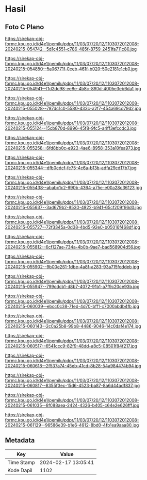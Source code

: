 # Hasil

## Foto C Plano

https://sirekap-obj-formc.kpu.go.id/d4e1/pemilu/pdpr/11/03/07/20/12/1103072012008-20240215-054742--5d1c4551-c786-485f-8759-2451fa711c80.jpg

https://sirekap-obj-formc.kpu.go.id/d4e1/pemilu/pdpr/11/03/07/20/12/1103072012008-20240215-054850--5a06771f-0ceb-461f-b020-50e2181c1cb0.jpg

https://sirekap-obj-formc.kpu.go.id/d4e1/pemilu/pdpr/11/03/07/20/12/1103072012008-20240215-054941--f1d2dc98-ee8e-4b8c-890d-4005e3eb6da1.jpg

https://sirekap-obj-formc.kpu.go.id/d4e1/pemilu/pdpr/11/03/07/20/12/1103072012008-20240215-055028--787dc1c0-5580-433c-a2f7-454a69cd79d2.jpg

https://sirekap-obj-formc.kpu.go.id/d4e1/pemilu/pdpr/11/03/07/20/12/1103072012008-20240215-055124--15cb870d-8996-45f8-9fc5-a4ff3efccdc3.jpg

https://sirekap-obj-formc.kpu.go.id/d4e1/pemilu/pdpr/11/03/07/20/12/1103072012008-20240215-055258--6fd8bb0c-e923-4ae6-8958-353a10fea973.jpg

https://sirekap-obj-formc.kpu.go.id/d4e1/pemilu/pdpr/11/03/07/20/12/1103072012008-20240215-055344--dfb0cdcf-fc75-4c6a-b13b-adfa29cd17b7.jpg

https://sirekap-obj-formc.kpu.go.id/d4e1/pemilu/pdpr/11/03/07/20/12/1103072012008-20240215-055438--ababc1c2-690b-4364-a75e-e00a28c36123.jpg

https://sirekap-obj-formc.kpu.go.id/d4e1/pemilu/pdpr/11/03/07/20/12/1103072012008-20240215-055637--3ad679b2-8530-4822-b941-65cf209f96d0.jpg

https://sirekap-obj-formc.kpu.go.id/d4e1/pemilu/pdpr/11/03/07/20/12/1103072012008-20240215-055727--72f3345a-0d38-4bd5-92e0-b05016f468df.jpg

https://sirekap-obj-formc.kpu.go.id/d4e1/pemilu/pdpr/11/03/07/20/12/1103072012008-20240215-055812--6cf127ae-734a-4b0b-9ae7-bad568904d56.jpg

https://sirekap-obj-formc.kpu.go.id/d4e1/pemilu/pdpr/11/03/07/20/12/1103072012008-20240215-055902--9b00e261-1dbe-4a8f-a283-93a715fcddeb.jpg

https://sirekap-obj-formc.kpu.go.id/d4e1/pemilu/pdpr/11/03/07/20/12/1103072012008-20240215-055947--799cdcb1-d8b7-4072-91b1-a7f9c20ce93b.jpg

https://sirekap-obj-formc.kpu.go.id/d4e1/pemilu/pdpr/11/03/07/20/12/1103072012008-20240215-060039--ebcc0c38-71ed-4d70-bff1-c7000abdb4fb.jpg

https://sirekap-obj-formc.kpu.go.id/d4e1/pemilu/pdpr/11/03/07/20/12/1103072012008-20240215-060143--2c0a25b8-99b8-4486-9046-14c0daf4e174.jpg

https://sirekap-obj-formc.kpu.go.id/d4e1/pemilu/pdpr/11/03/07/20/12/1103072012008-20240215-060517--6541ccc9-82f9-48dd-a8c5-08501f84f217.jpg

https://sirekap-obj-formc.kpu.go.id/d4e1/pemilu/pdpr/11/03/07/20/12/1103072012008-20240215-060618--2f537a74-45eb-41cd-8b28-54a984474b94.jpg

https://sirekap-obj-formc.kpu.go.id/d4e1/pemilu/pdpr/11/03/07/20/12/1103072012008-20240215-060817--8355f3ec-15d6-4523-ba87-8a6d44adf837.jpg

https://sirekap-obj-formc.kpu.go.id/d4e1/pemilu/pdpr/11/03/07/20/12/1103072012008-20240215-061035--8f088aea-2424-4326-b405-c64e2e626fff.jpg

https://sirekap-obj-formc.kpu.go.id/d4e1/pemilu/pdpr/11/03/07/20/12/1103072012008-20240215-061129--96586e39-b1e6-4612-8bd0-4fb1ea9aaa80.jpg


## Metadata

| Key        | Value               |
| ---------- | ------------------- |
| Time Stamp | 2024-02-17 13:05:41 |
| Kode Dapil | 1102                |



